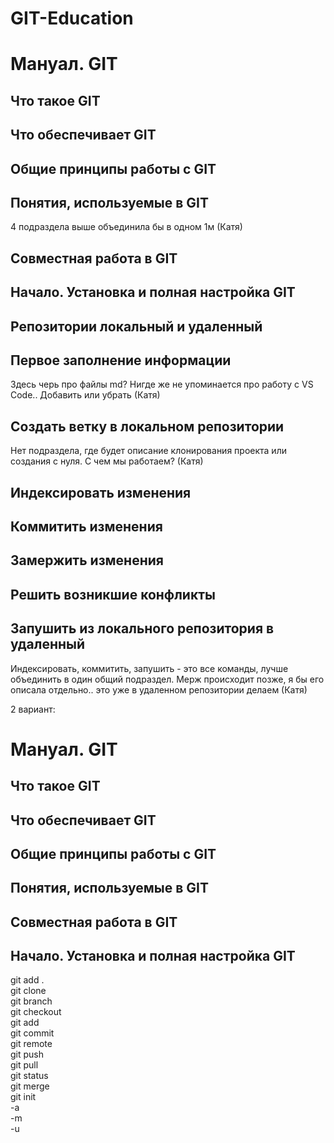 # GIT-Education
# **Мануал. GIT**   
## **Что такое GIT**
## **Что обеспечивает GIT**
## **Общие принципы работы с GIT**
## **Понятия, используемые в GIT**

4 подраздела выше объединила бы в одном 1м (Катя)

## Совместная работа в GIT 
## **Начало. Установка и полная настройка GIT**   
## **Репозитории локальный и удаленный**
## **Первое заполнение информации**

Здесь черь про файлы md? Нигде же не упоминается про работу с VS Code.. Добавить или убрать (Катя)

## **Создать ветку в локальном репозитории**

Нет подраздела, где будет описание клонирования проекта или создания с нуля. С чем мы работаем? (Катя)

## **Индексировать изменения**
## **Коммитить изменения**
## **Замержить изменения**
## **Решить возникшие конфликты**
## **Запушить из локального репозитория в удаленный**

Индексировать, коммитить, запушить - это все команды, лучше объединить в один общий подраздел. Мерж происходит позже, я бы его описала отдельно.. это уже в удаленном репозитории делаем (Катя)

2 вариант:
# **Мануал. GIT**   
## **Что такое GIT**
## **Что обеспечивает GIT**
## **Общие принципы работы с GIT**
## **Понятия, используемые в GIT**
## Совместная работа в GIT 
## **Начало. Установка и полная настройка GIT**   
git add .   
git clone   
git branch   
git checkout      
git add   
git commit   
git remote   
git push   
git pull   
git status   
git merge  
git init   
-a   
-m   
-u    


